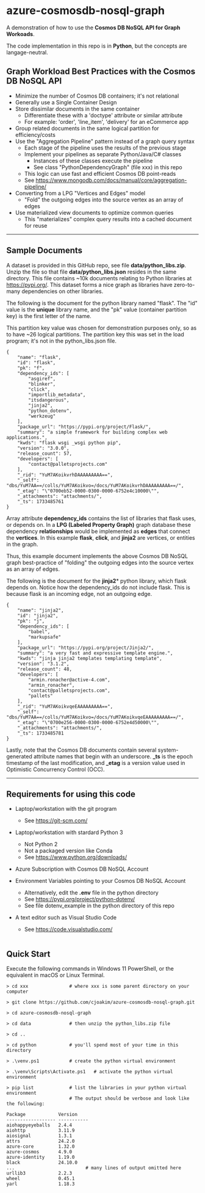 # azure-cosmosdb-nosql-graph

A demonstration of how to use the **Cosmos DB NoSQL API for Graph Workoads**.

The code implementation in this repo is in **Python**, but the concepts
are langage-neutral.

## Graph Workload Best Practices with the Cosmos DB NoSQL API

- Minimize the number of Cosmos DB containers; it's not relational
- Generally use a Single Container Design
- Store dissimilar documents in the same container
  - Differentiate these with a 'doctype' attribute or similar attribute
  - For example: 'order', 'line_item', 'delivery' for an eCommerce app
- Group related documents in the same logical partition for efficiency/costs
- Use the "Aggregation Pipeline" pattern instead of a graph query syntax
  - Each stage of the pipeline uses the results of the previous stage
  - Implement your pipelines as separate Python/Java/C# classes
    - Instances of these classes execute the pipeline
    - See class "PythonDependencyGraph" (file xxx) in this repo
  - This logic can use fast and efficient Cosmos DB point-reads
  - See https://www.mongodb.com/docs/manual/core/aggregation-pipeline/
- Converting from a LPG "Vertices and Edges" model
  - "Fold" the outgoing edges into the source vertex as an array of edges
- Use materialized view documents to optimize common queries
  - This "materializes" complex query results into a cached document for reuse

---

## Sample Documents

A dataset is provided in this GitHub repo, see file **data/python_libs.zip**.
Unzip the file so that file **data/python_libs.json** resides in the same
directory.  This file contains ~10k documents relating to Python
libraries at https://pypi.org/.  This dataset forms a nice graph as
libraries have zero-to-many dependencies on other libraries.

The following is the document for the python library named "flask".
The "id" value is the **unique** library name, and the "pk" value 
(container partition key) is the first letter of the name.

This partition key value was chosen for demonstration purposes only,
so as to have ~26 logical partitions.  The partition key
this was set in the load program; it's not in the python_libs.json
file.

```
{
    "name": "flask",
    "id": "flask",
    "pk": "f",
    "dependency_ids": [
        "asgiref",
        "blinker",
        "click",
        "importlib_metadata",
        "itsdangerous",
        "jinja2",
        "python_dotenv",
        "werkzeug"
    ],
    "package_url": "https://pypi.org/project/Flask/",
    "summary": "a simple framework for building complex web applications.",
    "kwds": "flask wsgi _wsgi python pip",
    "version": "3.0.0",
    "release_count": 57,
    "developers": [
        "contact@palletsprojects.com"
    ],
    "_rid": "YuM7AKoikvrhDAAAAAAAAA==",
    "_self": "dbs/YuM7AA==/colls/YuM7AKoikvo=/docs/YuM7AKoikvrhDAAAAAAAAA==/",
    "_etag": "\"0700eb52-0000-0300-0000-6752e4c10000\"",
    "_attachments": "attachments/",
    "_ts": 1733485761
}
```

Array attribute **dependency_ids** contains the list of libraries
that flask uses, or depends on.  In a **LPG (Labeled Property Graph)**
graph database these dependency **relationships** would be implemented
as **edges** that connect the **vertices**.  In this example **flask**, 
**click**, and **jinja2** are vertices, or entities in the graph.

Thus, this example document implements the above Cosmos DB NoSQL
graph best-practice of "folding" the outgoing edges into the source vertex
as an array of edges.

The following is the document for the **jinja2*** python library,
which flask depends on.  Notice how the dependency_ids do not
include flask.  This is because flask is an incoming edge, not an
outgoing edge.

```
{
    "name": "jinja2",
    "id": "jinja2",
    "pk": "j",
    "dependency_ids": [
        "babel",
        "markupsafe"
    ],
    "package_url": "https://pypi.org/project/Jinja2/",
    "summary": "a very fast and expressive template engine.",
    "kwds": "jinja jinja2 templates templating template",
    "version": "3.1.2",
    "release_count": 48,
    "developers": [
        "armin.ronacher@active-4.com",
        "armin_ronacher",
        "contact@palletsprojects.com",
        "pallets"
    ],
    "_rid": "YuM7AKoikvqeEAAAAAAAAA==",
    "_self": "dbs/YuM7AA==/colls/YuM7AKoikvo=/docs/YuM7AKoikvqeEAAAAAAAAA==/",
    "_etag": "\"0700e256-0000-0300-0000-6752e4d50000\"",
    "_attachments": "attachments/",
    "_ts": 1733485781
}
```

Lastly, note that the Cosmos DB documents contain several system-generated
attribute names that begin with an underscore.  **_ts** is the epoch timestamp
of the last modification, and **_etag** is a version value used in 
Optimistic Concurrency Control (OCC).

---

## Requirements for using this code

- Laptop/workstation with the git program
  - See https://git-scm.com/

- Laptop/workstation with stardard Python 3
  - Not Python 2
  - Not a packaged version like Conda 
  - See https://www.python.org/downloads/

- Azure Subscription with Cosmos DB NoSQL Account

- Environment Variables pointing to your Cosmos DB NoSQL Account
  - Alternatively, edit the **.env** file in the python directory
  - See https://pypi.org/project/python-dotenv/
  - See file dotenv_example in the python directory of this repo

- A text editor such as Visual Studio Code
  - See https://code.visualstudio.com/

```

```


## Quick Start

Execute the following commands in Windows 11 PowerShell,
or the equivalent in macOS or Linux Terminal.

```
> cd xxx               # where xxx is some parent directory on your computer

> git clone https://github.com/cjoakim/azure-cosmosdb-nosql-graph.git

> cd azure-cosmosdb-nosql-graph

> cd data              # then unzip the python_libs.zip file

> cd ..

> cd python            # you'll spend most of your time in this directory

> .\venv.ps1           # create the python virtual environment

> .\venv\Scripts\Activate.ps1   # activate the python virtual environment

> pip list             # list the libraries in your python virtual environment
                       # The output should be verbose and look like the following:

Package            Version
------------------ -----------
aiohappyeyeballs   2.4.4
aiohttp            3.11.9
aiosignal          1.3.1
attrs              24.2.0
azure-core         1.32.0
azure-cosmos       4.9.0
azure-identity     1.19.0
black              24.10.0
...                          # many lines of output omitted here
urllib3            2.2.3
wheel              0.45.1
yarl               1.18.3
```